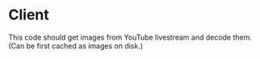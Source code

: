 # Client

This code should get images from YouTube livestream and decode them.
(Can be first cached as images on disk.)
